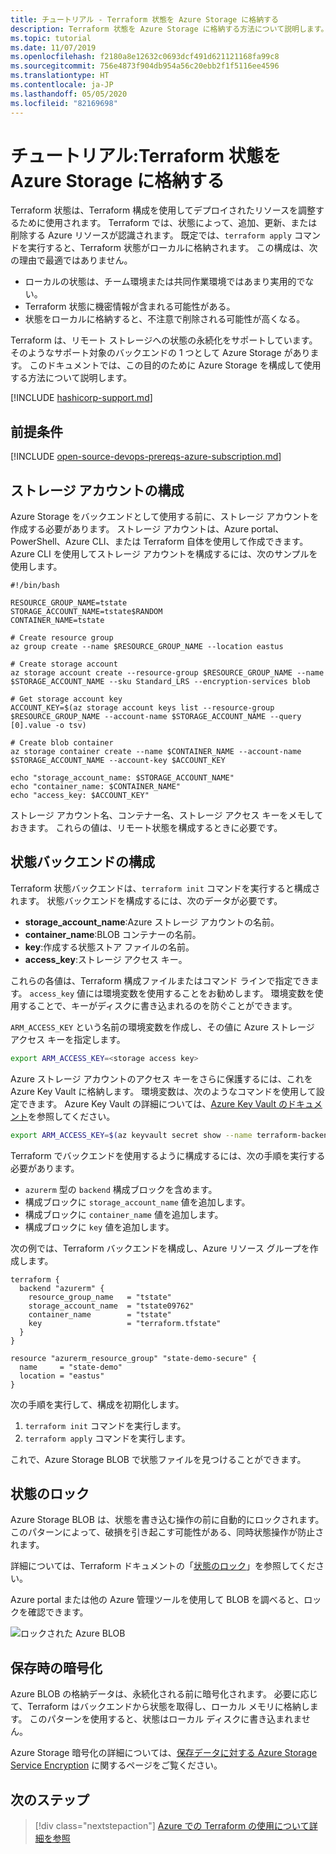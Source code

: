 ```yaml
---
title: チュートリアル - Terraform 状態を Azure Storage に格納する
description: Terraform 状態を Azure Storage に格納する方法について説明します。
ms.topic: tutorial
ms.date: 11/07/2019
ms.openlocfilehash: f2180a8e12632c0693dcf491d621121168fa99c8
ms.sourcegitcommit: 756e4873f904db954a56c20ebb2f1f5116ee4596
ms.translationtype: HT
ms.contentlocale: ja-JP
ms.lasthandoff: 05/05/2020
ms.locfileid: "82169698"
---
```

# <a name="tutorial-store-terraform-state-in-azure-storage"></a>チュートリアル:Terraform 状態を Azure Storage に格納する

Terraform 状態は、Terraform 構成を使用してデプロイされたリソースを調整するために使用されます。 Terraform では、状態によって、追加、更新、または削除する Azure リソースが認識されます。 既定では、`terraform apply` コマンドを実行すると、Terraform 状態がローカルに格納されます。 この構成は、次の理由で最適ではありません。

- ローカルの状態は、チーム環境または共同作業環境ではあまり実用的でない。
- Terraform 状態に機密情報が含まれる可能性がある。
- 状態をローカルに格納すると、不注意で削除される可能性が高くなる。

Terraform は、リモート ストレージへの状態の永続化をサポートしています。 そのようなサポート対象のバックエンドの 1 つとして Azure Storage があります。 このドキュメントでは、この目的のために Azure Storage を構成して使用する方法について説明します。

[!INCLUDE [hashicorp-support.md](includes/hashicorp-support.md)]

## <a name="prerequisites"></a>前提条件

[!INCLUDE [open-source-devops-prereqs-azure-subscription.md](../includes/open-source-devops-prereqs-azure-subscription.md)]

## <a name="configure-storage-account"></a>ストレージ アカウントの構成

Azure Storage をバックエンドとして使用する前に、ストレージ アカウントを作成する必要があります。 ストレージ アカウントは、Azure portal、PowerShell、Azure CLI、または Terraform 自体を使用して作成できます。 Azure CLI を使用してストレージ アカウントを構成するには、次のサンプルを使用します。

```azurecli
#!/bin/bash

RESOURCE_GROUP_NAME=tstate
STORAGE_ACCOUNT_NAME=tstate$RANDOM
CONTAINER_NAME=tstate

# Create resource group
az group create --name $RESOURCE_GROUP_NAME --location eastus

# Create storage account
az storage account create --resource-group $RESOURCE_GROUP_NAME --name $STORAGE_ACCOUNT_NAME --sku Standard_LRS --encryption-services blob

# Get storage account key
ACCOUNT_KEY=$(az storage account keys list --resource-group $RESOURCE_GROUP_NAME --account-name $STORAGE_ACCOUNT_NAME --query [0].value -o tsv)

# Create blob container
az storage container create --name $CONTAINER_NAME --account-name $STORAGE_ACCOUNT_NAME --account-key $ACCOUNT_KEY

echo "storage_account_name: $STORAGE_ACCOUNT_NAME"
echo "container_name: $CONTAINER_NAME"
echo "access_key: $ACCOUNT_KEY"
```

ストレージ アカウント名、コンテナー名、ストレージ アクセス キーをメモしておきます。 これらの値は、リモート状態を構成するときに必要です。

## <a name="configure-state-back-end"></a>状態バックエンドの構成

Terraform 状態バックエンドは、`terraform init` コマンドを実行すると構成されます。 状態バックエンドを構成するには、次のデータが必要です。

- **storage_account_name**:Azure ストレージ アカウントの名前。
- **container_name**:BLOB コンテナーの名前。
- **key**:作成する状態ストア ファイルの名前。
- **access_key**:ストレージ アクセス キー。

これらの各値は、Terraform 構成ファイルまたはコマンド ラインで指定できます。 `access_key` 値には環境変数を使用することをお勧めします。 環境変数を使用することで、キーがディスクに書き込まれるのを防ぐことができます。

`ARM_ACCESS_KEY` という名前の環境変数を作成し、その値に Azure ストレージ アクセス キーを指定します。

```bash
export ARM_ACCESS_KEY=<storage access key>
```

Azure ストレージ アカウントのアクセス キーをさらに保護するには、これを Azure Key Vault に格納します。 環境変数は、次のようなコマンドを使用して設定できます。 Azure Key Vault の詳細については、[Azure Key Vault のドキュメント](/azure/key-vault/secrets/quick-create-cli.md)を参照してください。

```bash
export ARM_ACCESS_KEY=$(az keyvault secret show --name terraform-backend-key --vault-name myKeyVault --query value -o tsv)
```

Terraform でバックエンドを使用するように構成するには、次の手順を実行する必要があります。
- `azurerm` 型の `backend` 構成ブロックを含めます。
- 構成ブロックに `storage_account_name` 値を追加します。
- 構成ブロックに `container_name` 値を追加します。
- 構成ブロックに `key` 値を追加します。

次の例では、Terraform バックエンドを構成し、Azure リソース グループを作成します。

```hcl
terraform {
  backend "azurerm" {
    resource_group_name   = "tstate"
    storage_account_name  = "tstate09762"
    container_name        = "tstate"
    key                   = "terraform.tfstate"
  }
}

resource "azurerm_resource_group" "state-demo-secure" {
  name     = "state-demo"
  location = "eastus"
}
```

次の手順を実行して、構成を初期化します。

1. `terraform init` コマンドを実行します。
1. `terraform apply` コマンドを実行します。

これで、Azure Storage BLOB で状態ファイルを見つけることができます。

## <a name="state-locking"></a>状態のロック

Azure Storage BLOB は、状態を書き込む操作の前に自動的にロックされます。 このパターンによって、破損を引き起こす可能性がある、同時状態操作が防止されます。 

詳細については、Terraform ドキュメントの「[状態のロック](https://www.terraform.io/docs/state/locking.html)」を参照してください。

Azure portal または他の Azure 管理ツールを使用して BLOB を調べると、ロックを確認できます。

![ロックされた Azure BLOB](media/store-state-in-azure-storage/lock.png)

## <a name="encryption-at-rest"></a>保存時の暗号化

Azure BLOB の格納データは、永続化される前に暗号化されます。 必要に応じて、Terraform はバックエンドから状態を取得し、ローカル メモリに格納します。 このパターンを使用すると、状態はローカル ディスクに書き込まれません。

Azure Storage 暗号化の詳細については、[保存データに対する Azure Storage Service Encryption](/azure/storage/common/storage-service-encryption.md) に関するページをご覧ください。

## <a name="next-steps"></a>次のステップ

> [!div class="nextstepaction"] 
> [Azure での Terraform の使用について詳細を参照](/azure/terraform)
